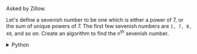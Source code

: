 Asked by Zillow.

Let's define a sevenish number to be one which is either a power of 7, or the sum of unique powers of 7. The first few sevenish numbers are `1, 7, 8, 49`, and so on. Create an algorithm to find the n<sup>th</sup> sevenish number.

<details>
<summary>Python</summary>

```python

```
[gist.github.com](https://gist.github.com/basilwong/8d157d21625623a1a8d83b475f107e4b)
</details>
